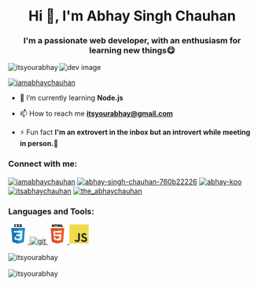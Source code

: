 <h1 align="center">Hi 👋, I'm Abhay Singh Chauhan</h1>
<h3 align="center">I'm a passionate web developer, with an enthusiasm for learning new things😋</h3>
<img align="right" alt="dev image" src="https://webcodes.net/wp-content/uploads/2020/11/python-2.gif" width="400px">
<p align="left"> <img src="https://komarev.com/ghpvc/?username=itsyourabhay&label=Profile%20views&color=0e75b6&style=flat" alt="itsyourabhay" /> </p>
<p align="left"> <a href="https://twitter.com/iamabhaychauhan" target="blank"><img src="https://img.shields.io/twitter/follow/iamabhaychauhan?logo=twitter&style=for-the-badge" alt="iamabhaychauhan" /></a> </p>


- 🌱 I’m currently learning **Node.js**

- 📫 How to reach me **itsyourabhay@gmail.com**

- ⚡ Fun fact **I'm an extrovert in the inbox but an introvert while meeting in person.🤭**

<h3 align="left">Connect with me:</h3>
<p align="left">
<a href="https://twitter.com/iamabhaychauhan" target="_blank" ><img align="center" src="https://raw.githubusercontent.com/rahuldkjain/github-profile-readme-generator/master/src/images/icons/Social/twitter.svg" alt="iamabhaychauhan" height="30" width="40" /></a>
<a href="https://linkedin.com/in/abhay-singh-chauhan-760b22226" target="_blank"><img align="center" src="https://raw.githubusercontent.com/rahuldkjain/github-profile-readme-generator/master/src/images/icons/Social/linked-in-alt.svg" alt="abhay-singh-chauhan-760b22226" height="30" width="40" /></a>
<a href="https://www.kooapp.com/profile/abhaysinghchauhan" target="_blank"><img align="center" src="https://miro.medium.com/max/1400/1*KNL--ynCQdJ0Bv6za71ZOw.png" height="80" width="80" alt="abhay-koo" /></a>
<a href="https://fb.com/itsabhaychauhan" target="_blank"><img align="center" src="https://raw.githubusercontent.com/rahuldkjain/github-profile-readme-generator/master/src/images/icons/Social/facebook.svg" alt="itsabhaychauhan" height="30" width="40" /></a>
<a href="https://instagram.com/the_abhaychauhan" target="_blank"><img align="center" src="https://raw.githubusercontent.com/rahuldkjain/github-profile-readme-generator/master/src/images/icons/Social/instagram.svg" alt="the_abhaychauhan" height="30" width="40" /></a>
</p>


<h3 align="left">Languages and Tools:</h3>
<p align="left"> <a href="https://www.w3schools.com/css/" target="_blank" rel="noreferrer"> <img src="https://raw.githubusercontent.com/devicons/devicon/master/icons/css3/css3-original-wordmark.svg" alt="css3" width="40" height="40"/> </a> <a href="https://git-scm.com/" target="_blank" rel="noreferrer"> <img src="https://www.vectorlogo.zone/logos/git-scm/git-scm-icon.svg" alt="git" width="40" height="40"/> </a> <a href="https://www.w3.org/html/" target="_blank" rel="noreferrer"> <img src="https://raw.githubusercontent.com/devicons/devicon/master/icons/html5/html5-original-wordmark.svg" alt="html5" width="40" height="40"/> </a> <a href="https://developer.mozilla.org/en-US/docs/Web/JavaScript" target="_blank" rel="noreferrer"> <img src="https://raw.githubusercontent.com/devicons/devicon/master/icons/javascript/javascript-original.svg" alt="javascript" width="40" height="40"/> </a> </p>

<p><img align="center" src="https://github-readme-stats.vercel.app/api/top-langs?username=itsyourabhay&show_icons=true&locale=en&layout=compact" alt="itsyourabhay" /></p>

<p><img align="center" src="https://github-readme-streak-stats.herokuapp.com/?user=itsyourabhay&" alt="itsyourabhay" /></p>

